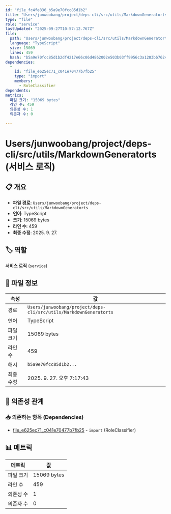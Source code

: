 ```yaml
---
id: "file_fc4fe836_b5a9e70fcc85d1b2"
title: "Users/junwoobang/project/deps-cli/src/utils/MarkdownGeneratorts (서비스 로직)"
type: "file"
role: "service"
lastUpdated: "2025-09-27T10:57:12.767Z"
file:
  path: "Users/junwoobang/project/deps-cli/src/utils/MarkdownGeneratorts"
  language: "TypeScript"
  size: 15069
  lines: 459
  hash: "b5a9e70fcc85d1b2df4217e66c06d4862002e503b03ff9956c3a1283bb762424"
dependencies:
  -
    id: "file_e625ec71_c041e70477b7fb25"
    type: "import"
    members:
      - RoleClassifier
dependents:
metrics:
  파일 크기: "15069 bytes"
  라인 수: 459
  의존성 수: 1
  의존자 수: 0

---
```


# Users/junwoobang/project/deps-cli/src/utils/MarkdownGeneratorts (서비스 로직)

## 📋 개요

- **파일 경로**: `Users/junwoobang/project/deps-cli/src/utils/MarkdownGeneratorts`
- **언어**: TypeScript
- **크기**: 15069 bytes
- **라인 수**: 459
- **최종 수정**: 2025. 9. 27.

## 🏷️ 역할

**서비스 로직** (`service`)

## 📄 파일 정보

| 속성 | 값 |
|------|----|
| 경로 | `Users/junwoobang/project/deps-cli/src/utils/MarkdownGeneratorts` |
| 언어 | TypeScript |
| 파일 크기 | 15069 bytes |
| 라인 수 | 459 |
| 해시 | `b5a9e70fcc85d1b2...` |
| 최종 수정 | 2025. 9. 27. 오후 7:17:43 |

## 🔗 의존성 관계

### 📥 의존하는 항목 (Dependencies)

- [file_e625ec71_c041e70477b7fb25](file_e625ec71_c041e70477b7fb25.md) - `import` (RoleClassifier)

## 📊 메트릭

| 메트릭 | 값 |
|--------|----|
| 파일 크기 | 15069 bytes |
| 라인 수 | 459 |
| 의존성 수 | 1 |
| 의존자 수 | 0 |

